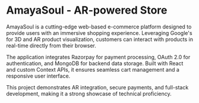 # AmayaSoul - AR-powered Store

AmayaSoul is a cutting-edge web-based e-commerce platform designed to provide users with an immersive shopping experience. Leveraging Google's <model-viewer> for 3D and AR product visualization, customers can interact with products in real-time directly from their browser.

The application integrates Razorpay for payment processing, OAuth 2.0 for authentication, and MongoDB for backend data storage. Built with React and custom Context APIs, it ensures seamless cart management and a responsive user interface.

This project demonstrates AR integration, secure payments, and full-stack development, making it a strong showcase of technical proficiency.
